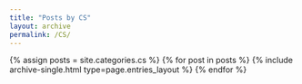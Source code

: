 ```yaml
---
title: "Posts by CS"
layout: archive
permalink: /CS/
---
```


{% assign posts = site.categories.cs %}
{% for post in posts %} {% include archive-single.html type=page.entries_layout %} {% endfor %}
